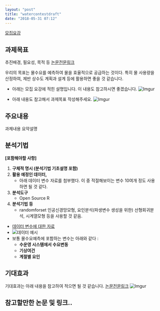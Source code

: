 ```yaml
---
layout: "post"
title: "watercontestdraft"
date: "2018-05-31 07:12"
---
```


[모집요강](https://www.kwater.or.kr/news/sub02/bigdata/guidPage.do?s_mid=1792)

## 과제목표
추진배경, 필요성, 목적 등  [논문전문링크](https://www.dropbox.com/s/usksz5ry5bflfoz/%EB%AC%BC%EC%88%98%EC%9A%94%20%EC%98%88%EC%B8%A1%ED%95%98%EB%8A%94%20%EB%B0%A9%EB%B2%95%EC%97%90%20%EB%8C%80%ED%95%B4%20%EC%84%A4%EB%AA%85%ED%95%9C%20%EC%A2%8B%EC%9D%80%20%EA%B8%80.pdf?dl=0)

우리의 목표는 물수요를 예측하여 물을 효율적으로 공급하는 것이다. 특히 물 사용량을 산정하여, 제반 상수도 계획과 설계 등에 활용하면 좋을 것 같습니다.

- 아래는 모집 요강에 적힌 설명입니다. 이 내용도 참고하시면 좋겠습니다.
![Imgur](https://i.imgur.com/VrdnMUN.png)

- 아래 내용도 참고해서 과제목표 작성해주세요.
![Imgur](https://i.imgur.com/zfLkzHl.png)

## 주요내용
과제내용 요약설명

## 분석기법
**[포함해야할 사항]**

1. **구체적 명시 (분석기법 기초설명 포함)**
2. **활용 예정인 데이터,**
    + 아래 데이터 변수 자료를 첨부했다. 이 중 적절해보이는 변수 10여개 정도 사용하면 될 것 같다.
3. **분석도구**
    + Open Source R
4. **분석기법** **등**
    + randomforset 인공신경망모형, 요인분석(파생변수 생성을 위한) 선형회귀분석, 시계열모형 등을 사용할 것 같음.




- [데이터 변수에 대한 자료](https://www.kwater.or.kr/gov3/sub03/annoView.do?seq=2308&s_mid=1664)
- ![데이터 예시](https://i.imgur.com/tHioazZ.png)
- 보통 물수요예측에 포함하는 변수는 아래와 같다 :
    - **수운영 시스템에서 수요변동**
    - **기상여건**
    - **계절별 요인**



## 기대효과

기대효과는 아래 내용을 참고하여 적으면 될 것 같습니다.  [논문전문링크](https://www.dropbox.com/s/usksz5ry5bflfoz/%EB%AC%BC%EC%88%98%EC%9A%94%20%EC%98%88%EC%B8%A1%ED%95%98%EB%8A%94%20%EB%B0%A9%EB%B2%95%EC%97%90%20%EB%8C%80%ED%95%B4%20%EC%84%A4%EB%AA%85%ED%95%9C%20%EC%A2%8B%EC%9D%80%20%EA%B8%80.pdf?dl=0)
![Imgur](https://i.imgur.com/bAdY1kN.png)


## 참고할만한 논문 및 링크..
